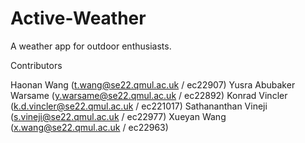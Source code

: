 # Active-Weather

A weather app for outdoor enthusiasts.

Contributors

Haonan Wang (t.wang@se22.qmul.ac.uk / ec22907)
Yusra Abubaker Warsame (y.warsame@se22.qmul.ac.uk / ec22892)
Konrad Vincler (k.d.vincler@se22.qmul.ac.uk / ec221017)
Sathananthan Vineji (s.vineji@se22.qmul.ac.uk / ec22977)
Xueyan Wang (x.wang@se22.qmul.ac.uk / ec22963)
